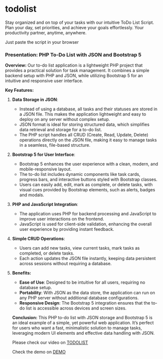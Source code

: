 # todolist
Stay organized and on top of your tasks with our intuitive ToDo List Script. Plan your day, set priorities, and achieve your goals effortlessly. Your productivity partner, anytime, anywhere.

Just paste the script in your browser

<h3>Presentation: PHP To-Do List with JSON and Bootstrap 5</h3><p><strong>Overview:</strong>
Our to-do list application is a lightweight PHP project that provides a practical solution for task management. It combines a simple backend setup with PHP and JSON, while utilizing Bootstrap 5 for an intuitive and responsive user interface.</p>
<strong>Key Features:</strong></p><ol><li><p><strong>Data Storage in JSON</strong>:</p><ul><li>Instead of using a database, all tasks and their statuses are stored in a JSON file. This makes the application lightweight and easy to deploy on any server without complex setup.</li><li>JSON format is ideal for storing structured data, which simplifies data retrieval and storage for a to-do list.</li><li>The PHP script handles all CRUD (Create, Read, Update, Delete) operations directly on the JSON file, making it easy to manage tasks in a seamless, file-based structure.</li></ul></li><li><p><strong>Bootstrap 5 for User Interface</strong>:</p><ul><li>Bootstrap 5 enhances the user experience with a clean, modern, and mobile-responsive layout.</li><li>The to-do list includes dynamic components like task cards, progress bars, and interactive buttons styled with Bootstrap classes.</li><li>Users can easily add, edit, mark as complete, or delete tasks, with visual cues provided by Bootstrap elements, such as alerts, badges and modals.</li></ul></li><li><p><strong>PHP and JavaScript Integration</strong>:</p><ul><li>The application uses PHP for backend processing and JavaScript to improve user interactions on the frontend.</li><li>JavaScript is used for client-side validation, enhancing the overall user experience by providing instant feedback.</li></ul></li><li><p><strong>Simple CRUD Operations</strong>:</p><ul><li>Users can add new tasks, view current tasks, mark tasks as completed, or delete tasks.</li><li>Each action updates the JSON file instantly, keeping data persistent across sessions without requiring a database.</li>
</ul></li><li><p><strong>Benefits:</strong></p><ul><li><strong>Ease of Use</strong>: Designed to be intuitive for all users, requiring no database setup.</li><li><strong>Portability</strong>: With JSON as the data store, the application can run on any PHP server without additional database configurations.</li><li><strong>Responsive Design</strong>: The Bootstrap 5 integration ensures that the to-do list is accessible across devices and screen sizes.</li></ul><p><strong>Conclusion:</strong> This PHP to-do list with JSON storage and Bootstrap 5 is an ideal example of a simple, yet powerful web application. It’s perfect for users who want a fast, minimalistic solution to manage tasks, leveraging modern UI elements and effective data handling with JSON.</p>
<p>Please check our video on <a href="https://www.youtube.com/watch?v=l6Wft77fY2E" target="_blank">TODOLIST</a></p>
<p>Check the demo on <a href="https://todolist.allinsidemarket.eu/todo.php" target="_blank">DEMO</a></p>
